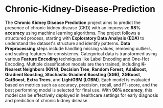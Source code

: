 # Chronic-Kidney-Disease-Prediction

The **Chronic Kidney Disease Prediction** project aims to predict the presence of chronic kidney disease (CKD) with an impressive **98% accuracy** using machine learning algorithms. The project follows a structured process, starting with **Exploratory Data Analysis (EDA)** to understand the dataset's structure and identify patterns. **Data Preprocessing** steps include handling missing values, removing outliers, and scaling features for consistency. Categorical data is transformed using various **Feature Encoding** techniques like Label Encoding and One-Hot Encoding. Multiple classification models are then trained, including **K-Nearest Neighbors (KNN)**, **Decision Tree**, **Random Forest**, **AdaBoost**, **Gradient Boosting**, **Stochastic Gradient Boosting (SGB)**, **XGBoost**, **CatBoost**, **Extra Trees**, and **LightGBM (LGBM)**. Each model is evaluated based on metrics such as accuracy, precision, recall, and F1-score, and the best performing model is selected for final use. With **98% accuracy**, this model can be effectively deployed in healthcare settings for early diagnosis and prediction of chronic kidney disease.
